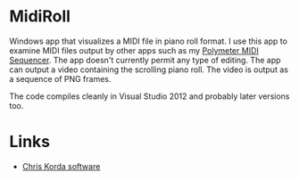 # MidiRoll

Windows app that visualizes a MIDI file in piano roll format. I use this app to examine MIDI files output by other apps such as my [Polymeter MIDI Sequencer](https://victimofleisure.github.io/Polymeter/). The app doesn't currently permit any type of editing. The app can output a video containing the scrolling piano roll. The video is output as a sequence of PNG frames.

The code compiles cleanly in Visual Studio 2012 and probably later versions too.

# Links

* [Chris Korda software](https://victimofleisure.github.io/software)

